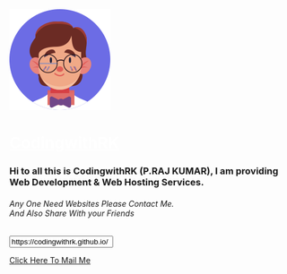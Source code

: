 <img src="images/avatar-3.svg" alt="CodingwithRK"/>
<h1><a href="https://codingwithrk.github.io/" target="_blank" style="color: #fff;">CodingwithRK</a></h1>
<h3>Hi to all this is CodingwithRK (P.RAJ KUMAR), I am providing Web Development & Web Hosting Services.</h6>
<h6>Any One Need Websites Please Contact Me.<br>And Also Share With your Friends</h6>

<input type="text" value="https://codingwithrk.github.io/" readonly>


<a href="mailto:pappalarajkumar@gmail.com">Click Here To Mail Me</a>
